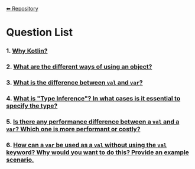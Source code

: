 [⬅ Repository](./README.md)

# Question List
  ### 1. [Why Kotlin?](https://github.com/bengisusaahin/KotlinInterviewQuestions#1--why-kotlin)
  ### 2. [What are the different ways of using an object?](https://github.com/bengisusaahin/KotlinInterviewQuestions#2--what-are-the-different-ways-of-using-an-object)
  ### 3. [What is the difference between `val` and `var`?](https://github.com/bengisusaahin/KotlinInterviewQuestions#3--what-is-the-difference-between-val-and-var)
  ### 4. [What is "Type Inference"? In what cases is it essential to specify the type?](https://github.com/bengisusaahin/KotlinInterviewQuestions#4--what-is-type-inference-in-what-cases-is-it-essential-to-specify-the-type)
  ### 5. [Is there any performance difference between a `val` and a `var`? Which one is more performant or costly?](https://github.com/bengisusaahin/KotlinInterviewQuestions#5--is-there-any-performance-difference-between-a-val-and-a-var-which-one-is-more-performant-or-costly)
  ### 6. [How can a `var` be used as a `val` without using the `val` keyword? Why would you want to do this? Provide an example scenario.](https://github.com/bengisusaahin/KotlinInterviewQuestions#6--how-can-a-var-be-used-as-a-val-without-using-the-val-keyword-why-would-you-want-to-do-this-provide-an-example-scenario)



